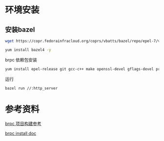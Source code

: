 # 环境安装

## 安装bazel

```bash
wget https://copr.fedorainfracloud.org/coprs/vbatts/bazel/repo/epel-7/vbatts-bazel-epel-7.repo --no-check-certificate

yum install bazel4 -y
```

brpc 依赖包安装
```bash
yum install epel-release git gcc-c++ make openssl-devel gflags-devel protobuf-devel protobuf-compiler leveldb-devel gperftools-devel gtest-devel  gflags-devel glog-devel lmdb-devel -y
```

运行
```bash
bazel run //:http_server
```

#  参考资料
[brpc 项目构建参考](https://juejin.cn/post/7069381454773354509)

[brpc install doc](https://github.com/apache/brpc/blob/master/docs/cn/getting_started.md#fedoracentos)